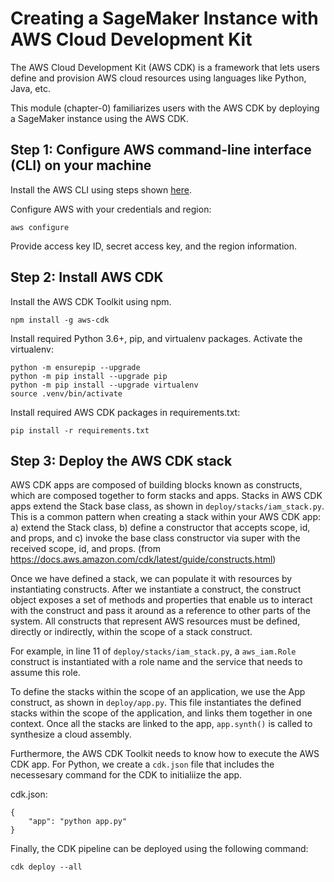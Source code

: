 # Creating a SageMaker Instance with AWS Cloud Development Kit
The AWS Cloud Development Kit (AWS CDK) is a framework that lets users define and provision AWS cloud resources using languages like Python, Java, etc.

This module (chapter-0) familiarizes users with the AWS CDK by deploying a SageMaker instance using the AWS CDK.

## Step 1: Configure AWS command-line interface (CLI) on your machine

Install the AWS CLI using steps shown [here](https://docs.aws.amazon.com/cli/latest/userguide/install-cliv2.html).

Configure AWS with your credentials and region:

```
aws configure
```
Provide access key ID, secret access key, and the region information.

## Step 2: Install AWS CDK

Install the AWS CDK Toolkit using npm.
```
npm install -g aws-cdk
```

Install required Python 3.6+, pip, and virtualenv packages. Activate the virtualenv:
```
python -m ensurepip --upgrade
python -m pip install --upgrade pip
python -m pip install --upgrade virtualenv
source .venv/bin/activate
```

Install required AWS CDK packages in requirements.txt:
```
pip install -r requirements.txt
```

## Step 3: Deploy the AWS CDK stack
AWS CDK apps are composed of building blocks known as constructs, which are composed together to form stacks and apps.
Stacks in AWS CDK apps extend the Stack base class, as shown in ``deploy/stacks/iam_stack.py``. This is a common pattern when creating a stack within your AWS CDK app: a) extend the Stack class, b) define a constructor that accepts scope, id, and props, and c) invoke the base class constructor via super with the received scope, id, and props. (from https://docs.aws.amazon.com/cdk/latest/guide/constructs.html)

Once we have defined a stack, we can populate it with resources by instantiating constructs. After we instantiate a construct, the construct object exposes a set of methods and properties that enable us to interact with the construct and pass it around as a reference to other parts of the system.  All constructs that represent AWS resources must be defined, directly or indirectly, within the scope of a stack construct.

For example, in line 11 of ``deploy/stacks/iam_stack.py``, a `aws_iam.Role` construct is instantiated with a role name and the service that needs to assume this role.

To define the stacks within the scope of an application, we use the App construct, as shown in `deploy/app.py`. This file instantiates the defined stacks within the scope of the application, and links them together in one context. Once all the stacks are linked to the app, `app.synth()` is called to synthesize a cloud assembly.

Furthermore, the AWS CDK Toolkit needs to know how to execute the AWS CDK app. For Python, we create a `cdk.json` file that includes the necessesary command for the CDK to initialiize the app.

cdk.json:
```
{
    "app": "python app.py"
}
```
Finally, the CDK pipeline can be deployed using the following command:

```
cdk deploy --all
```
